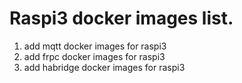 # Raspi3 docker images list.
1. add mqtt docker images for raspi3
2. add frpc docker images for raspi3
3. add habridge docker images for raspi3
